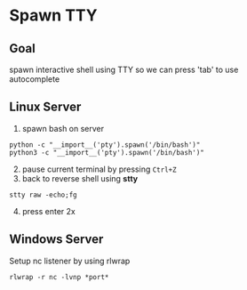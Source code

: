 # Spawn TTY

## Goal

spawn interactive shell using TTY so we can press 'tab' to use autocomplete

## Linux Server

1. spawn bash on server
```console
python -c "__import__('pty').spawn('/bin/bash')" 
python3 -c "__import__('pty').spawn('/bin/bash')"
```
2. pause current terminal by pressing `Ctrl+Z`
3. back to reverse shell using **stty**
```console
stty raw -echo;fg
```
4. press enter 2x

## Windows Server

Setup nc listener by using rlwrap
```
rlwrap -r nc -lvnp *port*
```